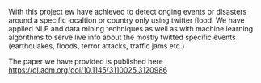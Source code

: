 With this project ew have achieved to detect onging events or disasters around a specific localtion or country only using twitter flood.
We have applied NLP and data mining techniques as well as with machine learning algorithms to serve live info about the mostly twitted specific events (earthquakes, floods, terror attacks, traffic jams etc.)

The paper we have provided is published here
https://dl.acm.org/doi/10.1145/3110025.3120986
